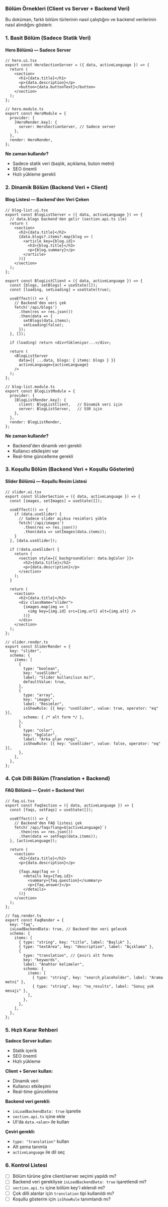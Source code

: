 ### Bölüm Örnekleri (Client vs Server + Backend Veri)

Bu doküman, farklı bölüm türlerinin nasıl çalıştığını ve backend verilerinin nasıl alındığını gösterir.

### 1. Basit Bölüm (Sadece Statik Veri)

#### Hero Bölümü — Sadece Server

```tsx
// hero.ui.tsx
export const HeroSectionServer = ({ data, activeLanguage }) => {
  return (
    <section>
      <h1>{data.title}</h1>
      <p>{data.description}</p>
      <button>{data.buttonText}</button>
    </section>
  );
};

// hero.module.ts
export const HeroModule = {
  provider: {
    [HeroRender.key]: {
      server: HeroSectionServer, // Sadece server
    },
  },
  render: HeroRender,
};
```

**Ne zaman kullanılır?**
- Sadece statik veri (başlık, açıklama, buton metni)
- SEO önemli
- Hızlı yükleme gerekli

### 2. Dinamik Bölüm (Backend Veri + Client)

#### Blog Listesi — Backend'den Veri Çeken

```tsx
// blog-list.ui.tsx
export const BlogListServer = ({ data, activeLanguage }) => {
  // data.blogs backend'den gelir (section.api.ts ile)
  return (
    <section>
      <h2>{data.title}</h2>
      {data.blogs?.items?.map(blog => (
        <article key={blog.id}>
          <h3>{blog.title}</h3>
          <p>{blog.summary}</p>
        </article>
      ))}
    </section>
  );
};

export const BlogListClient = ({ data, activeLanguage }) => {
  const [blogs, setBlogs] = useState([]);
  const [loading, setLoading] = useState(true);

  useEffect(() => {
    // Backend'den veri çek
    fetch('/api/blogs')
      .then(res => res.json())
      .then(data => {
        setBlogs(data.items);
        setLoading(false);
      });
  }, []);

  if (loading) return <div>Yükleniyor...</div>;

  return (
    <BlogListServer 
      data={{ ...data, blogs: { items: blogs } }}
      activeLanguage={activeLanguage}
    />
  );
};

// blog-list.module.ts
export const BlogListModule = {
  provider: {
    [BlogListRender.key]: {
      client: BlogListClient,   // Dinamik veri için
      server: BlogListServer,   // SSR için
    },
  },
  render: BlogListRender,
};
```

**Ne zaman kullanılır?**
- Backend'den dinamik veri gerekli
- Kullanıcı etkileşimi var
- Real-time güncelleme gerekli

### 3. Koşullu Bölüm (Backend Veri + Koşullu Gösterim)

#### Slider Bölümü — Koşullu Resim Listesi

```tsx
// slider.ui.tsx
export const SliderSection = ({ data, activeLanguage }) => {
  const [images, setImages] = useState([]);

  useEffect(() => {
    if (data.useSlider) {
      // Sadece slider açıksa resimleri yükle
      fetch('/api/images')
        .then(res => res.json())
        .then(data => setImages(data.items));
    }
  }, [data.useSlider]);

  if (!data.useSlider) {
    return (
      <section style={{ backgroundColor: data.bgColor }}>
        <h2>{data.title}</h2>
        <p>{data.description}</p>
      </section>
    );
  }

  return (
    <section>
      <h2>{data.title}</h2>
      <div className="slider">
        {images.map(img => (
          <img key={img.id} src={img.url} alt={img.alt} />
        ))}
      </div>
    </section>
  );
};

// slider.render.ts
export const SliderRender = {
  key: "slider",
  schema: {
    items: [
      {
        type: "boolean",
        key: "useSlider",
        label: "Slider kullanılsın mı?",
        defaultValue: true,
      },
      {
        type: "array",
        key: "images",
        label: "Resimler",
        isShowRule: [{ key: "useSlider", value: true, operator: "eq" }],
        schema: { /* alt form */ },
      },
      {
        type: "color",
        key: "bgColor",
        label: "Arka plan rengi",
        isShowRule: [{ key: "useSlider", value: false, operator: "eq" }],
      },
    ],
  },
};
```

### 4. Çok Dilli Bölüm (Translation + Backend)

#### FAQ Bölümü — Çeviri + Backend Veri

```tsx
// faq.ui.tsx
export const FaqSection = ({ data, activeLanguage }) => {
  const [faqs, setFaqs] = useState([]);

  useEffect(() => {
    // Backend'den FAQ listesi çek
    fetch(`/api/faqs?lang=${activeLanguage}`)
      .then(res => res.json())
      .then(data => setFaqs(data.items));
  }, [activeLanguage]);

  return (
    <section>
      <h2>{data.title}</h2>
      <p>{data.description}</p>
      
      {faqs.map(faq => (
        <details key={faq.id}>
          <summary>{faq.question}</summary>
          <p>{faq.answer}</p>
        </details>
      ))}
    </section>
  );
};

// faq.render.ts
export const FaqRender = {
  key: "faq",
  isLoadBackendData: true, // Backend'den veri gelecek
  schema: {
    items: [
      { type: "string", key: "title", label: "Başlık" },
      { type: "textArea", key: "description", label: "Açıklama" },
      {
        type: "translation", // Çeviri alt formu
        key: "keywords",
        label: "Anahtar kelimeler",
        schema: {
          items: [
            { type: "string", key: "search_placeholder", label: "Arama metni" },
            { type: "string", key: "no_results", label: "Sonuç yok mesajı" },
          ],
        },
      },
    ],
  },
};
```

### 5. Hızlı Karar Rehberi

**Sadece Server kullan:**
- Statik içerik
- SEO önemli
- Hızlı yükleme

**Client + Server kullan:**
- Dinamik veri
- Kullanıcı etkileşimi
- Real-time güncelleme

**Backend veri gerekli:**
- `isLoadBackendData: true` işaretle
- `section.api.ts` içine ekle
- UI'da `data.<alan>` ile kullan

**Çeviri gerekli:**
- `type: "translation"` kullan
- Alt şema tanımla
- `activeLanguage` ile dil seç

### 6. Kontrol Listesi

- [ ] Bölüm türüne göre client/server seçimi yapıldı mı?
- [ ] Backend veri gerekliyse `isLoadBackendData: true` işaretlendi mi?
- [ ] `section.api.ts` içine bölüm key'i eklendi mi?
- [ ] Çok dilli alanlar için `translation` tipi kullanıldı mı?
- [ ] Koşullu gösterim için `isShowRule` tanımlandı mı?

<br/><br/>
<br/><br/>
